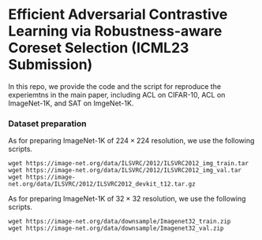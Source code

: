 # Efficient Adversarial Contrastive Learning via Robustness-aware Coreset Selection (ICML23 Submission)

In this repo, we provide the code and the script for reproduce the experiemtns in the main paper, including ACL on CIFAR-10, ACL on ImageNet-1K, and SAT on ImgeNet-1K. 

### Dataset preparation
As for preparing ImageNet-1K of $224\times 224$ resolution, we use the following scripts.
```
wget https://image-net.org/data/ILSVRC/2012/ILSVRC2012_img_train.tar
wget https://image-net.org/data/ILSVRC/2012/ILSVRC2012_img_val.tar
wget https://image-net.org/data/ILSVRC/2012/ILSVRC2012_devkit_t12.tar.gz
```

As for preparing ImageNet-1K of $32 \times 32$ resolution, we use the following scripts.

```
wget https://image-net.org/data/downsample/Imagenet32_train.zip
wget https://image-net.org/data/downsample/Imagenet32_val.zip
```
